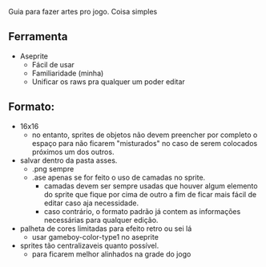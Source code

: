 Guia para fazer artes pro jogo. Coisa simples

## Ferramenta
* Aseprite
	* Fácil de usar
	* Familiaridade (minha)
	* Unificar os raws pra qualquer um poder editar

## Formato:
* 16x16
	* no entanto, sprites de objetos não devem preencher por completo o espaço para não ficarem "misturados" no caso de serem colocados próximos um dos outros.
* salvar dentro da pasta asses.
	* .png sempre
	* .ase apenas se for feito o uso de camadas no sprite.
		* camadas devem ser sempre usadas que houver algum elemento do sprite que fique por cima de outro a fim de ficar mais fácil de editar caso aja necessidade.
		* caso contrário, o formato padrão já contem as informações necessárias para qualquer edição.
* palheta de cores limitadas para efeito retro ou sei lá
	* usar gameboy-color-type1 no aseprite
* sprites tão centralizaveis quanto possível.
	* para ficarem melhor alinhados na grade do jogo
